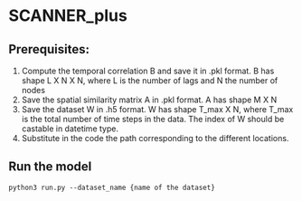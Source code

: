 # SCANNER_plus

## Prerequisites:
1) Compute the temporal correlation B and save it in .pkl format. B has shape L X N X N, where L is the number of lags and N the number of nodes
2) Save the spatial similarity matrix A in .pkl format. A has shape M X N
3) Save the dataset W in .h5 format. W has shape T_max X N, where T_max is the total number of time steps in the data. The index of W should be castable in datetime type.
4) Substitute in the code the path corresponding to the different locations.

## Run the model
`python3 run.py --dataset_name {name of the dataset}`